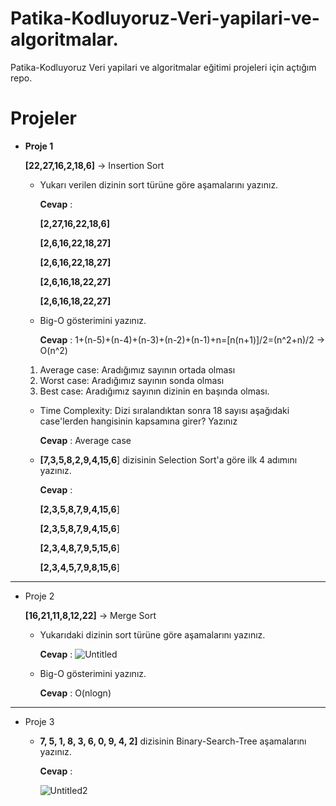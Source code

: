 # Patika-Kodluyoruz-Veri-yapilari-ve-algoritmalar.
Patika-Kodluyoruz Veri yapilari ve algoritmalar eğitimi projeleri için açtığım repo.
# Projeler

- **Proje 1**
   
    
    **[22,27,16,2,18,6]** -> Insertion Sort
    
    - Yukarı verilen dizinin sort türüne göre aşamalarını yazınız.
        
        **Cevap** : 

        **[2,27,16,22,18,6]**
        
        **[2,6,16,22,18,27]**
        
        **[2,6,16,22,18,27]**
        
        **[2,6,16,18,22,27]**
        
        **[2,6,16,18,22,27]**
        
    - Big-O gösterimini yazınız.
    
        **Cevap** : 
         1+(n-5)+(n-4)+(n-3)+(n-2)+(n-1)+n=[n(n+1)]/2=(n^2+n)/2 → O(n^2)
        
    1. Average case: Aradığımız sayının ortada olması
    2. Worst case: Aradığımız sayının sonda olması
    3. Best case: Aradığımız sayının dizinin en başında olması.
    - Time Complexity: Dizi sıralandıktan sonra 18 sayısı aşağıdaki case'lerden hangisinin kapsamına girer? Yazınız
        
        **Cevap** : Average case
        
    - **[7,3,5,8,2,9,4,15,6**] dizisinin Selection Sort'a göre ilk 4 adımını yazınız.
        
        **Cevap** : 

    
        **[2,3,5,8,7,9,4,15,6**] 
        
        **[2,3,5,8,7,9,4,15,6**] 
        
        **[2,3,4,8,7,9,5,15,6**] 
        
        **[2,3,4,5,7,9,8,15,6**] 
        
---
- Proje 2
    
    **[16,21,11,8,12,22]** -> Merge Sort
    
    - Yukarıdaki dizinin sort türüne göre aşamalarını yazınız.

        **Cevap** : 
        ![Untitled](https://github.com/fyozerdem/Patika-Kodluyoruz-Veri-yapilari-ve-algoritmalar./assets/138295010/efcfb546-d48e-4d1f-b23d-8eecde1ffc7f)

        
    - Big-O gösterimini yazınız.
        
        **Cevap** :  O(nlogn)
---        
- Proje 3
    - **7, 5, 1, 8, 3, 6, 0, 9, 4, 2]** dizisinin Binary-Search-Tree aşamalarını yazınız.
        
        **Cevap** :
      
        ![Untitled2](https://github.com/fyozerdem/Patika-Kodluyoruz-Veri-yapilari-ve-algoritmalar./assets/138295010/1095e88e-7d34-4ae7-95c8-0a4945fe0c7b)

        
